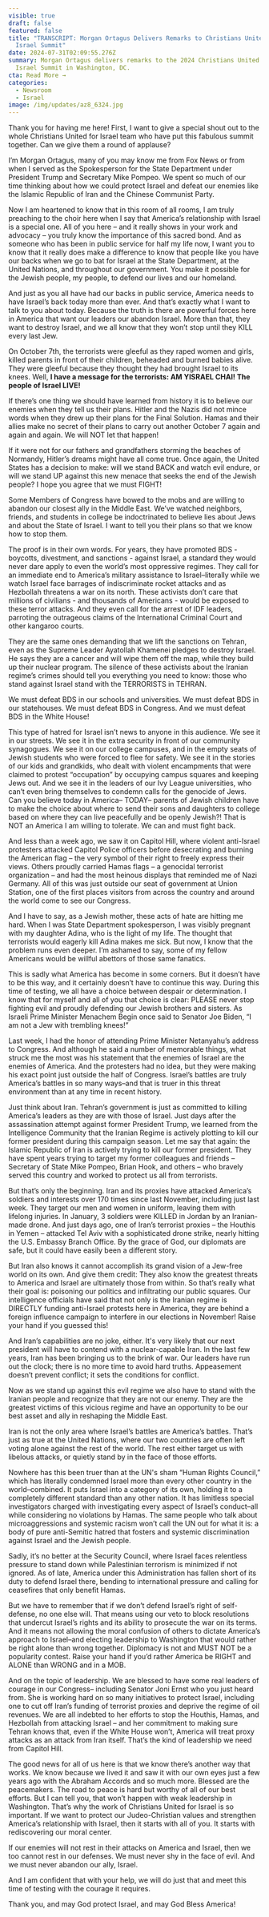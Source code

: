```yaml
---
visible: true
draft: false
featured: false
title: "TRANSCRIPT: Morgan Ortagus Delivers Remarks to Christians United For
  Israel Summit"
date: 2024-07-31T02:09:55.276Z
summary: Morgan Ortagus delivers remarks to the 2024 Christians United for
  Israel Summit in Washington, DC.
cta: Read More →
categories:
  - Newsroom
  - Israel
image: /img/updates/az8_6324.jpg
---
```

Thank you for having me here! First, I want to give a special shout out to the whole Christians United for Israel team who have put this fabulous summit together. Can we give them a round of applause?

I’m Morgan Ortagus, many of you may know me from Fox News or from when I served as the Spokesperson for the State Department under President Trump and Secretary Mike Pompeo. We spent so much of our time thinking about how we could protect Israel and defeat our enemies like the Islamic Republic of Iran and the Chinese Communist Party.

Now I am heartened to know that in this room of all rooms, I am truly preaching to the choir here when I say that America’s relationship with Israel is a special one. All of you here – and it really shows in your work and advocacy – you truly know the importance of this sacred bond. And as someone who has been in public service for half my life now, I want you to know that it really does make a difference to know that people like you have our backs when we go to bat for Israel at the State Department, at the United Nations, and throughout our government. You make it possible for the Jewish people, my people, to defend our lives and our homeland.

And just as you all have had our backs in public service, America needs to have Israel’s back today more than ever. And that’s exactly what I want to talk to you about today. Because the truth is there are powerful forces here in America that want our leaders our abandon Israel. More than that, they want to destroy Israel, and we all know that they won’t stop until they KILL every last Jew.

On October 7th, the terrorists were gleeful as they raped women and girls, killed parents in front of their children, beheaded and burned babies alive. They were gleeful because they thought they had brought Israel to its knees. Well, **I have a message for the terrorists: AM YISRAEL CHAI! The people of Israel LIVE!**

If there’s one thing we should have learned from history it is to believe our enemies when they tell us their plans. Hitler and the Nazis did not mince words when they drew up their plans for the Final Solution. Hamas and their allies make no secret of their plans to carry out another October 7 again and again and again. We will NOT let that happen!

If it were not for our fathers and grandfathers storming the beaches of Normandy, Hitler’s dreams might have all come true. Once again, the United States has a decision to make: will we stand BACK and watch evil endure, or will we stand UP against this new menace that seeks the end of the Jewish people? I hope you agree that we must FIGHT!

Some Members of Congress have bowed to the mobs and are willing to abandon our closest ally in the Middle East. We’ve watched neighbors, friends, and students in college be indoctrinated to believe lies about Jews and about the State of Israel. I want to tell you their plans so that we know how to stop them.

The proof is in their own words. For years, they have promoted BDS - boycotts, divestment, and sanctions - against Israel, a standard they would never dare apply to even the world’s most oppressive regimes. They call for an immediate end to America’s military assistance to Israel–literally while we watch Israel face barrages of indiscriminate rocket attacks and as Hezbollah threatens a war on its north. These activists don’t care that millions of civilians - and thousands of Americans - would be exposed to these terror attacks. And they even call for the arrest of IDF leaders, parroting the outrageous claims of the International Criminal Court and other kangaroo courts.

They are the same ones demanding that we lift the sanctions on Tehran, even as the Supreme Leader Ayatollah Khamenei pledges to destroy Israel. He says they are a cancer and will wipe them off the map, while they build up their nuclear program. The silence of these activists about the Iranian regime’s crimes should tell you everything you need to know: those who stand against Israel stand with the TERRORISTS in TEHRAN.

We must defeat BDS in our schools and universities. We must defeat BDS in our statehouses. We must defeat BDS in Congress. And we must defeat BDS in the White House!

This type of hatred for Israel isn’t news to anyone in this audience. We see it in our streets. We see it in the extra security in front of our community synagogues. We see it on our college campuses, and in the empty seats of Jewish students who were forced to flee for safety. We see it in the stories of our kids and grandkids, who dealt with violent encampments that were claimed to protest “occupation” by occupying campus squares and keeping Jews out. And we see it in the leaders of our Ivy League universities, who can’t even bring themselves to condemn calls for the genocide of Jews. Can you believe today in America– TODAY– parents of Jewish children have to make the choice about where to send their sons and daughters to college based on where they can live peacefully and be openly Jewish?! That is NOT an America I am willing to tolerate. We can and must fight back.

And less than a week ago, we saw it on Capitol Hill, where violent anti-Israel protesters attacked Capitol Police officers before desecrating and burning the American flag – the very symbol of their right to freely express their views. Others proudly carried Hamas flags – a genocidal terrorist organization – and had the most heinous displays that reminded me of Nazi Germany. All of this was just outside our seat of government at Union Station, one of the first places visitors from across the country and around the world come to see our Congress.

And I have to say, as a Jewish mother, these acts of hate are hitting me hard. When I was State Department spokesperson, I was visibly pregnant with my daughter Adina, who is the light of my life. The thought that terrorists would eagerly kill Adina makes me sick. But now, I know that the problem runs even deeper. I’m ashamed to say, some of my fellow Americans would be willful abettors of those same fanatics.

This is sadly what America has become in some corners. But it doesn’t have to be this way, and it certainly doesn’t have to continue this way. During this time of testing, we all have a choice between despair or determination. I know that for myself and all of you that choice is clear: PLEASE never stop fighting evil and proudly defending our Jewish brothers and sisters. As Israeli Prime Minister Menachem Begin once said to Senator Joe Biden, “I am not a Jew with trembling knees!”

Last week, I had the honor of attending Prime Minister Netanyahu’s address to Congress. And although he said a number of memorable things, what struck me the most was his statement that the enemies of Israel are the enemies of America. And the protesters had no idea, but they were making his exact point just outside the half of Congress. Israel’s battles are truly America’s battles in so many ways–and that is truer in this threat environment than at any time in recent history.

Just think about Iran. Tehran’s government is just as committed to killing America’s leaders as they are with those of Israel. Just days after the assassination attempt against former President Trump, we learned from the Intelligence Community that the Iranian Regime is actively plotting to kill our former president during this campaign season. Let me say that again: the Islamic Republic of Iran is actively trying to kill our former president. They have spent years trying to target my former colleagues and friends – Secretary of State Mike Pompeo, Brian Hook, and others – who bravely served this country and worked to protect us all from terrorists.

But that’s only the beginning. Iran and its proxies have attacked America’s soldiers and interests over 170 times since last November, including just last week. They target our men and women in uniform, leaving them with lifelong injuries. In January, 3 soldiers were KILLED in Jordan by an Iranian-made drone. And just days ago, one of Iran’s terrorist proxies – the Houthis in Yemen – attacked Tel Aviv with a sophisticated drone strike, nearly hitting the U.S. Embassy Branch Office. By the grace of God, our diplomats are safe, but it could have easily been a different story.

But Iran also knows it cannot accomplish its grand vision of a Jew-free world on its own. And give them credit: They also know the greatest threats to America and Israel are ultimately those from within. So that’s really what their goal is: poisoning our politics and infiltrating our public squares. Our intelligence officials have said that not only is the Iranian regime is DIRECTLY funding anti-Israel protests here in America, they are behind a foreign influence campaign to interfere in our elections in November! Raise your hand if you guessed this!

And Iran’s capabilities are no joke, either. It's very likely that our next president will have to contend with a nuclear-capable Iran. In the last few years, Iran has been bringing us to the brink of war. Our leaders have run out the clock; there is no more time to avoid hard truths. Appeasement doesn’t prevent conflict; it sets the conditions for conflict.

Now as we stand up against this evil regime we also have to stand with the Iranian people and recognize that they are not our enemy. They are the greatest victims of this vicious regime and have an opportunity to be our best asset and ally in reshaping the Middle East.

Iran is not the only area where Israel’s battles are America’s battles. That’s just as true at the United Nations, where our two countries are often left voting alone against the rest of the world. The rest either target us with libelous attacks, or quietly stand by in the face of those efforts.

Nowhere has this been truer than at the UN's sham “Human Rights Council,” which has literally condemned Israel more than every other country in the world–combined. It puts Israel into a category of its own, holding it to a completely different standard than any other nation. It has limitless special investigators charged with investigating every aspect of Israel’s conduct–all while considering no violations by Hamas. The same people who talk about microaggressions and systemic racism won’t call the UN out for what it is: a body of pure anti-Semitic hatred that fosters and systemic discrimination against Israel and the Jewish people.

Sadly, it’s no better at the Security Council, where Israel faces relentless pressure to stand down while Palestinian terrorism is minimized if not ignored. As of late, America under this Administration has fallen short of its duty to defend Israel there, bending to international pressure and calling for ceasefires that only benefit Hamas.

But we have to remember that if we don’t defend Israel’s right of self-defense, no one else will. That means using our veto to block resolutions that undercut Israel’s rights and its ability to prosecute the war on its terms. And it means not allowing the moral confusion of others to dictate America’s approach to Israel–and electing leadership to Washington that would rather be right alone than wrong together. Diplomacy is not and MUST NOT be a popularity contest. Raise your hand if you’d rather America be RIGHT and ALONE than WRONG and in a MOB.

And on the topic of leadership. We are blessed to have some real leaders of courage in our Congress– including Senator Joni Ernst who you just heard from. She is working hard on so many initiatives to protect Israel, including one to cut off Iran’s funding of terrorist proxies and deprive the regime of oil revenues. We are all indebted to her efforts to stop the Houthis, Hamas, and Hezbollah from attacking Israel – and her commitment to making sure Tehran knows that, even if the White House won’t, America will treat proxy attacks as an attack from Iran itself. That’s the kind of leadership we need from Capitol Hill.

The good news for all of us here is that we know there’s another way that works. We know because we lived it and saw it with our own eyes just a few years ago with the Abraham Accords and so much more. Blessed are the peacemakers. The road to peace is hard but worthy of all of our best efforts. But I can tell you, that won’t happen with weak leadership in Washington. That’s why the work of Christians United for Israel is so important. If we want to protect our Judeo-Christian values and strengthen America’s relationship with Israel, then it starts with all of you. It starts with rediscovering our moral center.

If our enemies will not rest in their attacks on America and Israel, then we too cannot rest in our defenses. We must never shy in the face of evil. And we must never abandon our ally, Israel.

And I am confident that with your help, we will do just that and meet this time of testing with the courage it requires.

Thank you, and may God protect Israel, and may God Bless America!